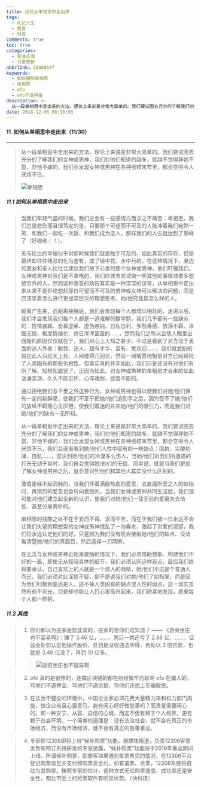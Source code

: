 ```yaml
---
title: 如何从单相思中走出来
tags:
  - 札记人生
  - 教育
  - 科普
comments: true
toc: true
categories:
  - 生活点滴
  - 日常更新
abbrlink: 50888b0f
keywords:
  - 如何摆脱单相思
  - 单相思
  - ofo
  - ofo不退押金
description: >-
  从一段单相思中走出来的方法，理论上来说是非常大简单的。我们要试图去充分的了解我们的女神或男神，我们对他们知道的越多，就越不觉得非她不娶、非他不嫁的，我们会发现女神或男神在各种细枝末节里，都会变得令人厌烦不已。
date: 2018-12-06 00:10:03
---
```

<script type="text/javascript" src="/js/src/bai.js"></script>

#### 11. 如何从单相思中走出来（11/30）
---
> 从一段单相思中走出来的方法，理论上来说是非常大简单的。我们要试图去充分的了解我们的女神或男神，我们对他们知道的越多，就越不觉得非她不娶、非他不嫁的，我们会发现女神或男神在各种细枝末节里，都会变得令人厌烦不已。
>
> ![单相思](/images/152/006tNbRwgy1fxwmtt6nxqj315o0rt79a.jpg)

##### 11.1 如何从单相思中走出来
> 当我们年轻气盛的时候，我们总会有一些感情方面求之不痛苦：单相思。我们总是悲伤而且很笃定的是，只要那个可望而不可及的人能冲着我们宛然一笑、和我们一起吃一次饭、和我们成为恋人，那样我们的人生就达到了巅峰了（好嗨呦！！）。
>
> 无与伦比的幸福似乎对那时候我们就是触手可及的、如此真实的存在，但是最终却往往残忍的化为虚有，成了镜中花、水中月的。在这种情况下，身边的朋友和亲人往往会建议我们放下心里的那个女神或男神，他们叮嘱我们，女神或男神对我们是不来电的，我们应该去尝试做一些其他的事情或者多想想另外的人。然而这种善意的劝告其实是一种深深的误导，从单相思中走出来从来不是拒绝想起那位可望而不可及的男神或女神可以解决的问题，而是应该学着怎么进行更加深层次的理想思考。他/她究竟是怎么样的人。
>
> 距离产生美，近距离接触后，我们会发现每个人都难以相处的，走进以后，我们才会发现我们每个人都是一道难解的数学题，我们几乎都有一些缺点的：性情暴躁、爱慕虚荣、虚伪愚钝、自私自利、多愁善感、放荡不羁、冷酷无情、极度情绪化、终日浑浑噩噩的……，然而我们之所以会情人眼里出西施的原因仅仅就在于，我们对心上人知之甚少，不过是看到了对方流于表面的迷人外表：聪慧、迷人、超有才华、富有、受欢迎……，我们就武断的假定此人只应天上有，人间难得几回见，然后一厢情愿地相信对方已经拜托了人类固有的那些劣根性，但事实真的并非如此，我们只是还没有对他们有所了解、知根知底罢了，正因为如此，对女神或男神的单相思才会来的如此汹涌澎湃、久久不能忘怀、心痒难耐、欲罢不能的。
>
> 通过拒绝我们与千里之外这种行为，女神或男神也得以使我们对她/他们保有一定的新鲜感，使我们不至于把她/他们追到手之后，因为受不了她/他们的放纵不羁而心生厌倦，使我们着迷的并非她/他们的吸引力，而是我们对她/他们的缺点一无所知。
>
> 从一段单相思中走出来的方法，理论上来说是非常大简单的。我们要试图去充分的了解我们的女神或男神，我们对他们知道的越多，就越不觉得非她不娶、非他不嫁的，我们会发现女神或男神在各种细枝末节里，都会变得令人厌烦不已，我们会逐渐看到她/他们人性中固有的一些缺点：固执、尖酸刻薄、自私……，意识到她/他们的冷漠多么伤人，当她/他们对我们所遭遇的打击无动于衷时，我们自会觉得她/他们的无情，简单说，就是当我们更加了解女神或男神之后，就会意识到他们和其他人其实没什么区别的。
>
> 激情是经不起消耗的，当我们怀着满腔热血的爱意，去直面所爱之人的缺陷时，再浓烈的爱意也会转向衰败的，当我们女神或男神共同生活后，我们很可能对他们建立起全新的认识，使我们对她/他们一往无前的爱慕失去倚仗、甚至分崩离析的。
>
> 单相思的残酷之处不在于爱而不得、求而不应，而在于我们被一位永远不会让我们失望的理想型的女神或男神搅乱了一池春水，激起了对爱的渴望，我们将永远认定他们的好，只是因为我们没有机会接触她/他们的缺点、没法看清楚她/他们的真面目，然后选择一刀两断。
>
> 在无法与女神或男神近距离接触的情况下，我们必须借助想象、构建他们不好的一面，即使无从知晓具体的细节，我们必须认同这样观点，最后我们终将要承认，自己喜欢上的人就是一个烦人的戏精，她/他们不过是个普通人而已，我们必须对此深信不疑，倒不是说我们对她/他们了如指掌，而是因为他们归根到底还是人，逃不掉人类固有的缺点或人性的弱点，这一现实虽然有些不见光，但是却也能让人打心里高兴起来，我们欣喜地发现，原来每个人都一样的，

##### 11.2 其他
> 1. 你们都以为庄家是割韭菜的，庄家的苦你们谁知道？ —— 《游资坐庄也不容易啊》：赚了 3.46 亿，……，两只一共还亏了 2.88 亿，……，证监会处罚认定他操作股价，处罚是没收违法所得，再处以 3 倍罚款，也就是 3.46 亿没了，再罚 10 亿多。
>>
>> ![游资坐庄也不容易啊](/images/152/006tNbRwgy1fxwmmdmxc1j30og15eaek.jpg)

> 2. ofo 真的是很惨的，连搞区块链的都在纷纷揭竿而起骂 ofo 在骗人的，骂他们不退押金、骂他们不退余额、骂他们还想上市骗股民。

> 3. 在法治不健全的环境中，中国企业家必须花费大量精力来和权力部门周旋，做企业尚且心猿意马，能有闲心好好做慈善吗？高贵是需要闲心的，即一种安宁、从容、自信的心境，而这不但有赖于个人修养，更有赖于社会环境。一个简单的道理是：没有法治社会，就不会有真正的市场经济，而没有市场经济，就不会有真正的慈善事业。

> 4. 专家称12306即将上线“候补购票”功能。据媒体报道，负责12306客票发售和预订系统研发的专家透露，“候补购票”功能将于2019年春运期间上线。所谓候补购票，即旅客如果遇到车票售完的情况，在12306平台登记购票信息并支付预购票资金后，如有退票、余票，12306系统将自动为其购票。按照专家的估计，这种方式无论购票速度、成功率还是安全性，都比市面上的抢票软件有明显优势。（快科技）

